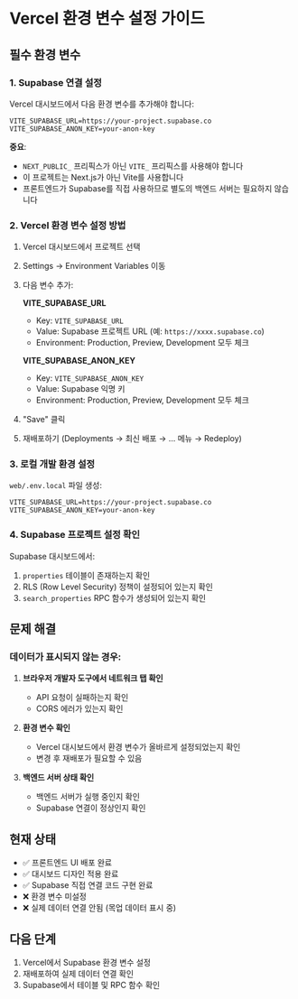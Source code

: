 # Vercel 환경 변수 설정 가이드

## 필수 환경 변수

### 1. Supabase 연결 설정

Vercel 대시보드에서 다음 환경 변수를 추가해야 합니다:

```
VITE_SUPABASE_URL=https://your-project.supabase.co
VITE_SUPABASE_ANON_KEY=your-anon-key
```

**중요**: 
- `NEXT_PUBLIC_` 프리픽스가 아닌 `VITE_` 프리픽스를 사용해야 합니다
- 이 프로젝트는 Next.js가 아닌 Vite를 사용합니다
- 프론트엔드가 Supabase를 직접 사용하므로 별도의 백엔드 서버는 필요하지 않습니다

### 2. Vercel 환경 변수 설정 방법

1. Vercel 대시보드에서 프로젝트 선택
2. Settings → Environment Variables 이동
3. 다음 변수 추가:
   
   **VITE_SUPABASE_URL**
   - Key: `VITE_SUPABASE_URL`
   - Value: Supabase 프로젝트 URL (예: `https://xxxx.supabase.co`)
   - Environment: Production, Preview, Development 모두 체크
   
   **VITE_SUPABASE_ANON_KEY**
   - Key: `VITE_SUPABASE_ANON_KEY`
   - Value: Supabase 익명 키
   - Environment: Production, Preview, Development 모두 체크

4. "Save" 클릭
5. 재배포하기 (Deployments → 최신 배포 → ... 메뉴 → Redeploy)

### 3. 로컬 개발 환경 설정

`web/.env.local` 파일 생성:
```
VITE_SUPABASE_URL=https://your-project.supabase.co
VITE_SUPABASE_ANON_KEY=your-anon-key
```

### 4. Supabase 프로젝트 설정 확인

Supabase 대시보드에서:
1. `properties` 테이블이 존재하는지 확인
2. RLS (Row Level Security) 정책이 설정되어 있는지 확인
3. `search_properties` RPC 함수가 생성되어 있는지 확인

## 문제 해결

### 데이터가 표시되지 않는 경우:

1. **브라우저 개발자 도구에서 네트워크 탭 확인**
   - API 요청이 실패하는지 확인
   - CORS 에러가 있는지 확인

2. **환경 변수 확인**
   - Vercel 대시보드에서 환경 변수가 올바르게 설정되었는지 확인
   - 변경 후 재배포가 필요할 수 있음

3. **백엔드 서버 상태 확인**
   - 백엔드 서버가 실행 중인지 확인
   - Supabase 연결이 정상인지 확인

## 현재 상태

- ✅ 프론트엔드 UI 배포 완료
- ✅ 대시보드 디자인 적용 완료
- ✅ Supabase 직접 연결 코드 구현 완료
- ❌ 환경 변수 미설정
- ❌ 실제 데이터 연결 안됨 (목업 데이터 표시 중)

## 다음 단계

1. Vercel에서 Supabase 환경 변수 설정
2. 재배포하여 실제 데이터 연결 확인
3. Supabase에서 테이블 및 RPC 함수 확인